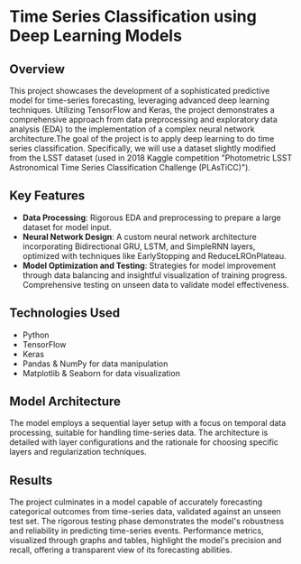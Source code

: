 # Time Series Classification using Deep Learning Models

## Overview

This project showcases the development of a sophisticated predictive model for time-series forecasting, leveraging advanced deep learning techniques. Utilizing TensorFlow and Keras, the project demonstrates a comprehensive approach from data preprocessing and exploratory data analysis (EDA) to the implementation of a complex neural network architecture.The goal of the project is to apply deep learning to do time series classification. Specifically, we will use a dataset slightly modified from the LSST dataset (used in 2018 Kaggle competition "Photometric LSST Astronomical Time Series Classification Challenge (PLAsTiCC)").

## Key Features

- **Data Processing**: Rigorous EDA and preprocessing to prepare a large dataset for model input.
- **Neural Network Design**: A custom neural network architecture incorporating Bidirectional GRU, LSTM, and SimpleRNN layers, optimized with techniques like EarlyStopping and ReduceLROnPlateau.
- **Model Optimization and Testing**: Strategies for model improvement through data balancing and insightful visualization of training progress. Comprehensive testing on unseen data to validate model effectiveness.

## Technologies Used

- Python
- TensorFlow
- Keras
- Pandas & NumPy for data manipulation
- Matplotlib & Seaborn for data visualization

## Model Architecture

The model employs a sequential layer setup with a focus on temporal data processing, suitable for handling time-series data. The architecture is detailed with layer configurations and the rationale for choosing specific layers and regularization techniques.


## Results

The project culminates in a model capable of accurately forecasting categorical outcomes from time-series data, validated against an unseen test set. The rigorous testing phase demonstrates the model's robustness and reliability in predicting time-series events. Performance metrics, visualized through graphs and tables, highlight the model's precision and recall, offering a transparent view of its forecasting abilities.



